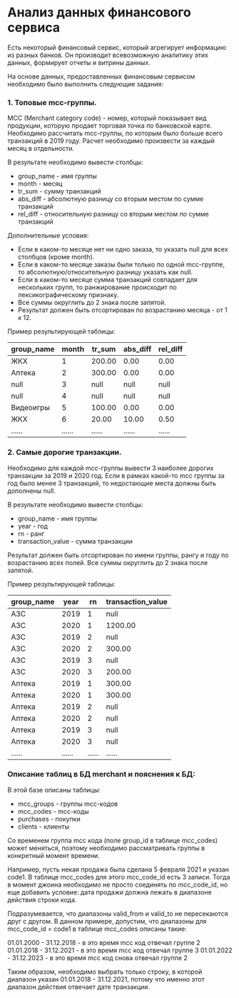 # Анализ данных финансового сервиса 
Есть некоторый финансовый сервис, который агрегирует информацию из разных банков. Он производит всевозможную аналитику этих данных, формирует отчеты и витрины данных.

На основе данных, предоставленных финансовым сервисом необходимо было выполнить следующие задания:


### 1. Топовые mcc-группы. 
MCC (Merchant category code) - номер, который показывает вид продукции, которую продает торговая точка по банковской карте.
Необходимо рассчитать mcc-группы, по которым было больше всего транзакций в 2019 году. Расчет необходимо произвести за каждый месяц в отдельности.

В результате необходимо вывести столбцы:

- group_name - имя группы
- month - месяц
- tr_sum - сумму транзакций
- abs_diff - абсолютную разницу со вторым местом по сумме транзакций
- rel_diff - относительную разницу со вторым местом по сумме транзакций

Дополнительные условия:

- Если в каком-то месяце нет ни одно заказа, то указать null для всех столбцов (кроме month).
- Если в каком-то месяце заказы были только по одной mcc-группе, то абсолютную/относительную разницу указать как null.
- Если в каком-то месяце сумма транзакций совпадает для нескольких групп, то ранжирование происходит по лексикографическому признаку.
- Все суммы округлить до 2 знака после запятой.
- Результат должен быть отсортирован по возрастанию месяца - от 1 к 12.

Пример результирующей таблицы:

| group_name | month | tr_sum  | abs_diff | rel_diff |
|------------|-------|---------|----------|----------|
| ЖКХ        | 1     | 200.00  | 0.00     | 0.00     |
| Аптека     | 2     | 300.00  | 0.00     | 0.00     |
| null       | 3     | null    | null     | null     |
| null       | 4     | null    | null     | null     |
| Видеоигры  | 5     | 100.00  | 0.00     | 0.00     |
| ЖКХ        | 6     | 20.00   | 10.00    | 0.50     |
| ...... | ...... | ...... | ...... | ...... |


### 2. Самые дорогие транзакции.

Необходимо для каждой mcc-группы вывести 3 наиболее дорогих транзакции за 2019 и 2020 год. Если в рамках какой-то mcc группы за год было менее 3 транзакций, то недостающие места должны быть дополнены null.

В результате необходимо вывести столбцы:

- group_name - имя группы
- year - год
- rn - ранг
- transaction_value - сумма транзакции

Результат должен быть отсортирован по имени группы, рангу и году по возрастанию всех полей. Все суммы округлить до 2 знака после запятой.

Пример результирующей таблицы:

|group_name | year |rn |transaction_value|
|-----------|------|---|-----------------|
| АЗС       | 2019 | 1 | null    |
| АЗС       | 2020 | 1 | 1200.00 |
| АЗС       | 2019 | 2 | null    |
| АЗС       | 2020 | 2 | 300.00  |
| АЗС       | 2019 | 3 | null    |
| АЗС       | 2020 | 3 | 200.00  |
| Аптека    | 2019 | 1 | 300.00  |
| Аптека    | 2020 | 1 | 300.00  |
| Аптека    | 2019 | 2 | null    |
| Аптека    | 2020 | 2 | null    |
| Аптека    | 2019 | 3 | null    |
| Аптека    | 2020 | 3 | null    |
| ...... | ...... | ...... | ...... |


### Описание таблиц в БД merchant и пояснения к БД:

В этой базе описаны таблицы:

- mcc_groups - группы mcc-кодов
- mcc_codes - mcc-коды
- purchases - покупки
- clients - клиенты

Cо временем группа mcc кода (поле group_id в таблице mcc_codes) может меняться, поэтому необходимо рассматривать группы в конкретный момент времени.

Например, пусть некая продажа была сделана 5 февраля 2021 и указан code1. В таблице mcc_codes для этого mcc_code_id есть 3 записи. Тогда в момент джоина необходимо не просто соединять по mcc_code_id, но еще добавить условие: дата продажи должна лежать в диапазоне действия строки кода.

Подразумевается, что диапазоны valid_from и valid_to не пересекаются друг с другом. В данном примере, допустим, что диапазоны для mcc_code_id = code1 в таблице mcc_codes описаны такие:

01.01.2000 - 31.12.2018 - в это время mcc код отвечал группе 2
01.01.2018 - 31.12.2021 - в это время mcc код отвечал группе 3
01.01.2022 - 31.12.2023 - в это время mcc код снова отвечал группе 2

Таким образом, необходимо выбрать только строку, в которой диапазон указан 01.01.2018 - 31.12.2021, потому что именно этот диапазон действия отвечает дате транзакции.
